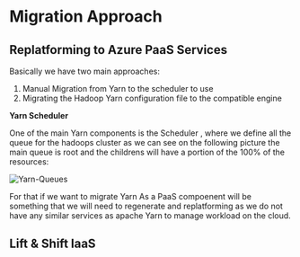 # Migration Approach

## Replatforming to Azure PaaS Services ##
Basically we have two main approaches:

1. Manual Migration from Yarn to the scheduler to use
2. Migrating the Hadoop Yarn configuration file to the compatible engine 


**Yarn Scheduler**

One of the main Yarn components is the Scheduler , where we define all the queue for the hadoops cluster as we can see on the following picture the main queue is root and the childrens will have a portion of the 100% of the resources:

![Yarn-Queues](https://user-images.githubusercontent.com/7907123/133042587-c482f763-7e8c-4587-8c05-df88f0ac9971.png)

For that if we want to migrate Yarn As a PaaS compoenent will be something that we will need to regenerate and replatforming as we do not have any similar services as apache Yarn to manage workload on the cloud.



## Lift & Shift IaaS ##
